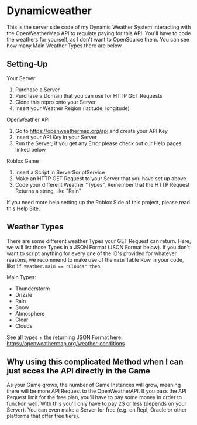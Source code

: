 # Dynamicweather

This is the server side code of my Dynamic Weather System interacting with the OpenWeatherMap API to regulate paying for this API. You'll have to code the weathers for yourself, as I don't want to OpenSource them. You can see how many Main Weather Types there are below.

## Setting-Up

Your Server
1. Purchase a Server
2. Purchase a Domain that you can use for HTTP GET Requests
3. Clone this repro onto your Server
4. Insert your Weather Region (latitude, longitude)

OpenWeather API
1. Go to https://openweathermap.org/api and create your API Key
2. Insert your API Key in your Server
3. Run the Server; if you get any Error please check out our Help pages linked below

Roblox Game
1. Insert a Script in ServerScriptService
2. Make an HTTP GET Request to your Server that you have set up above
3. Code your different Weather "Types", Remember that the HTTP Request Returns a string, like "Rain"

If you need more help setting up the Roblox Side of this project, please read this Help Site.

## Weather Types

There are some different weather Types your GET Request can return. Here, we will list those Types in a JSON Format (JSON Format below). If you don't want to script anything for every one of the ID's provided for whatever reasons, we recommend to make use of the ```main``` Table Row in your code, like ```ìf Weather.main == "Clouds" then```.

Main Types:
* Thunderstorm
* Drizzle
* Rain
* Snow
* Atmosphere
* Clear
* Clouds

See all types + the returning JSON Format here: https://openweathermap.org/weather-conditions

## Why using this complicated Method when I can just acces the API directly in the Game

As your Game grows, the number of Game Instances will grow, meaning there will be more API Request to the OpenWeatherAPI. If you pass the API Request limit for the free plan, you'll have to pay some money in order to function well. With this you'll only have to pay 2$ or less (depends on your Server). You can even make a Server for free (e.g. on Repl, Oracle or other platforms that offer free tiers). 
